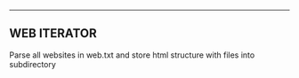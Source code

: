 ----------------------------
WEB ITERATOR
----------------------------
Parse all websites in web.txt and store html structure with files into subdirectory
